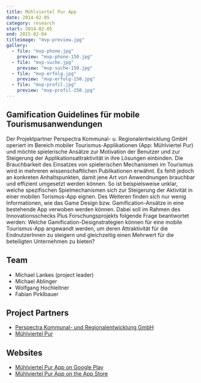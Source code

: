 ```yaml
---
title: Mühlviertel Pur App
date: 2014-02-05
category: research
start: 2014-02-05
end: 2015-02-04
titleimage: "mvp-preview.jpg"
gallery:
  - file: "mvp-phone.jpg"
    preview: "mvp-phone-150.jpg"
  - file: "mvp-suche.jpg"
    preview: "mvp-suche-150.jpg"
  - file: "mvp-erfolg.jpg"
    preview: "mvp-erfolg-150.jpg"
  - file: "mvp-profil.jpg"
    preview: "mvp-profil-150.jpg"
---
```


## Gamification Guidelines für mobile Tourismusanwendungen

Der Projektpartner Perspectra Kommunal- u. Regionalentwicklung GmbH operiert im Bereich mobiler Tourismus-Applikationen (App: Mühlviertel Pur) und möchte spielerische Ansätze zur Motivation der Benutzer und zur Steigerung der Applikationsattraktivität in ihre Lösungen einbinden. Die Brauchbarkeit des Einsatzes von spielerischen Mechanismen im Tourismus wird in mehreren wissenschaftlichen Publikationen erwähnt. Es fehlt jedoch an konkreten Anhaltspunkten, damit jene Art von Anwendnungen brauchbar und effizient umgesetzt werden können. So ist beispielsweise unklar, welche spezifischen Spielmechanismen sich zur Steigerung der Aktivität in einer mobilen Torismus-App eignen. Des Weiteren finden sich nur wenig Informationen, wie das Game Design bzw. Gamification-Ansätze in eine bestehende App verwoben werden können. Dabei soll im Rahmen des Innovationsschecks Plus Forschungsprojekts folgende Frage beantwortet werden: Welche Gamification-Designstrategien können für eine mobile Tourismus-App angewandt werden, um deren Attraktivität für die EndnutzerInnen zu steigern und gleichzeitig einen Mehrwert für die beteiligten Unternehmen zu bieten?

## Team

* Michael Lankes (project leader)
* Michael Ablinger
* Wolfgang Hochleitner
* Fabian Pirklbauer

## Project Partners

* [Perspectra Kommunal- und Regionalentwicklung GmbH](http://www.perspectra.at/)
* [Mühlviertel Pur](http://www.muehlviertel-pur.at/)

## Websites

* [Mühlviertel Pur App on Google Play](https://play.google.com/store/apps/details?id=at.perspectra.apps.android.mvpur)
* [Mühlviertel Pur App on the App Store](https://itunes.apple.com/de/app/muhlviertel-pur/id909225713)